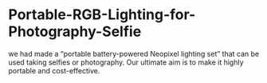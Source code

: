 # Portable-RGB-Lighting-for-Photography-Selfie
we had made a “portable battery-powered Neopixel lighting set” that can be used taking selfies or photography. Our ultimate aim is to make it highly portable and cost-effective.
